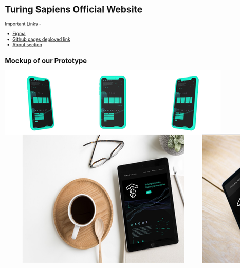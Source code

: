 # Turing Sapiens Official Website

Important Links -

<ul>
  <li>
        <a href="https://www.figma.com/file/4rI11U8Bp82Qu5lalKlYNj/TS-WEBSITE?node-id=9%3A4">
        Figma
        </a>  
  </li>
  <li>
        <a href="">
        Github pages deployed link
        </a>
  </li>
<li>
        <a href="">
        About section
        </a>
  </li>
</ul>

## Mockup of our Prototype

<div style="display: flex; flex-direction: row;">
<img src="./MOCKUP IMAGES/left" height="200px" >
<img src="./MOCKUP IMAGES/center" height="200px">
<img src="./MOCKUP IMAGES/right" height="200px">

</div>
<div style="display: flex; flex-direction: row; border-radius:10px;">
<img src="./MOCKUP IMAGES/mockup_1.jpg" height="400px"  style="padding-left:55px">
<img src="./MOCKUP IMAGES/mockup_2.jpg" height="400px" style="padding-left:55px">

</div>
